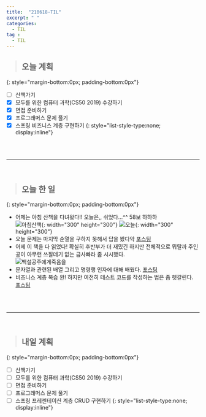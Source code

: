 ```yaml
---
title:  "210618-TIL"
excerpt: " "
categories: 
  - TIL
tag : 
  - TIL
---
```



> ## 오늘 계획
{: style="margin-bottom:0px; padding-bottom:0px"}

- [ ] 산책가기
- [X] 모두를 위한 컴퓨터 과학(CS50 2019) 수강하기
- [X] 면접 준비하기
- [X] 프로그래머스 문제 풀기
- [X] 스프링 비즈니스 계층 구현하기
{: style="list-style-type:none; display:inline"}

<br><br>

-----------------------

<br>

> ## 오늘 한 일
{: style="margin-bottom:0px; padding-bottom:0px"}


- 어제는 아침 산책을 다녀왔다!! 오늘은,, 쉬었다...^^ 58보 하하하 <br> ![아침산책](https://user-images.githubusercontent.com/70805241/122595359-4d4bec00-d0a3-11eb-9702-8100eae9d4b7.png){: width="300" height="300"} ![오늘](https://user-images.githubusercontent.com/70805241/122595375-52a93680-d0a3-11eb-8121-88015b208cd7.png){: width="300" height="300"}
- 오늘 문제는 마지막 순열을 구하지 못해서 답을 봤다악  [포스팅](https://techhan.github.io/algorithm/programmers-60/)
- 어제 이 책을 다 읽었다! 확실히 후반부가 더 재밌긴 하지만 전체적으로 뭐랄까 주인공이 아무런 쓰잘데기 없는 금사빠라 좀 시시했다. <br> ![백설공주에게죽음을](https://user-images.githubusercontent.com/70805241/122269031-b9014e00-cf17-11eb-89a6-2ebcebee15d2.png)
- 문자열과 관련된 배열 그리고 명령행 인자에 대해 배웠다. [포스팅](https://techhan.github.io/study/CS50-03/)
- 비즈니스 계층 복습 완! 하지만 여전히 테스트 코드를 작성하는 법은 좀 헷갈린다. [포스팅](https://techhan.github.io/study/springEx-02/)


<br><br>

---------

<br>

> ## 내일 계획
{: style="margin-bottom:0px; padding-bottom:0px"}


- [ ] 산책가기
- [ ] 모두를 위한 컴퓨터 과학(CS50 2019) 수강하기
- [ ] 면접 준비하기
- [ ] 프로그래머스 문제 풀기
- [ ] 스프링 프레젠테이션 계층 CRUD 구현하기
{: style="list-style-type:none; display:inline"}